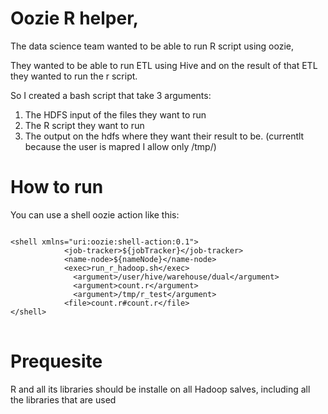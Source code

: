Oozie R helper,
============================

The data science team wanted to be able to run R script using oozie, 

They wanted to be able to run ETL using Hive and on the result of that ETL they wanted to run the r script.

So I created a bash script that take 3 arguments:
1. The HDFS input of the files they want to run
2. The R script they want to run
3. The output on the hdfs where they want their result to be. (currentlt because the user is mapred I allow only /tmp/)

How to run
==========
You can use a shell oozie action like this:

<pre>
<code>
&lt;shell xmlns="uri:oozie:shell-action:0.1"&gt;
            &lt;job-tracker&gt;${jobTracker}&lt;/job-tracker&gt;
            &lt;name-node&gt;${nameNode}&lt;/name-node&gt;
            &lt;exec&gt;run_r_hadoop.sh&lt;/exec&gt;
              &lt;argument&gt;/user/hive/warehouse/dual&lt;/argument&gt;
              &lt;argument&gt;count.r&lt;/argument&gt;
              &lt;argument&gt;/tmp/r_test&lt;/argument&gt;
            &lt;file&gt;count.r#count.r&lt;/file&gt;
&lt;/shell&gt;
</code>
</pre>

Prequesite
==========
R and all its libraries should be installe on all Hadoop salves, including all the libraries that are used

